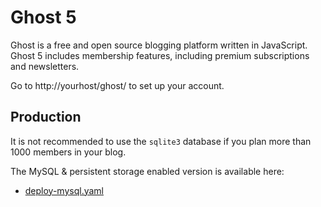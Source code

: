 # Ghost 5

Ghost is a free and open source blogging platform written in JavaScript. Ghost 5 includes membership features, including premium subscriptions and newsletters.

Go to http://yourhost/ghost/ to set up your account.

## Production

It is not recommended to use the `sqlite3` database if you plan more than 1000 members in your blog.  

The MySQL & persistent storage enabled version is available here:
- [deploy-mysql.yaml](deploy-mysql.yaml)

